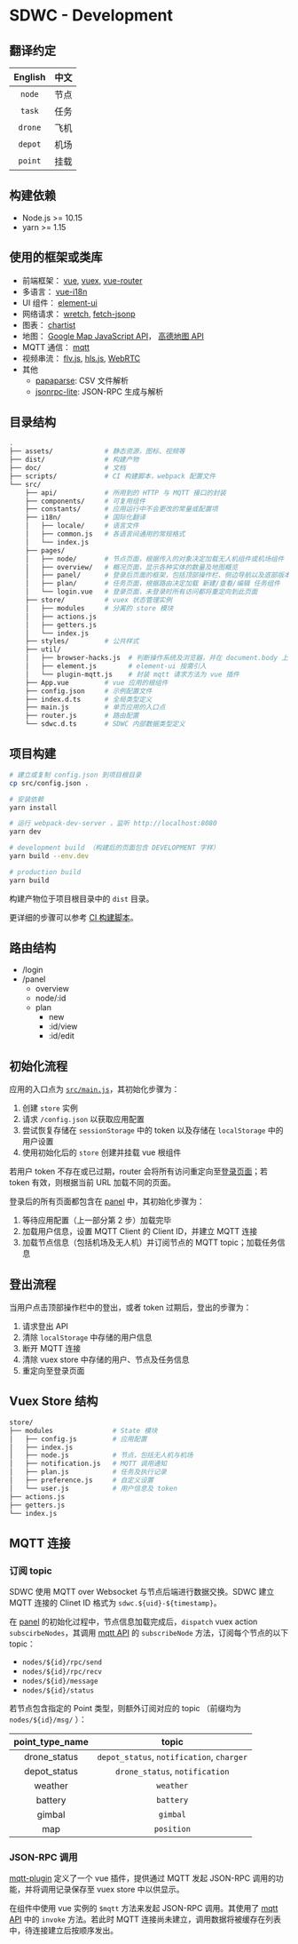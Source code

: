 # SDWC - Development

## 翻译约定

| English | 中文 |
|:-------:|:----:|
| `node`  | 节点 |
| `task`  | 任务 |
| `drone` | 飞机 |
| `depot` | 机场 |
| `point` | 挂载 |

## 构建依赖

- Node.js >= 10.15
- yarn >= 1.15

## 使用的框架或类库

- 前端框架： [vue][vue], [vuex][vuex], [vue-router][vue-router]
- 多语言： [vue-i18n][vue-i18n]
- UI 组件： [element-ui][element-ui]
- 网络请求： [wretch][wretch], [fetch-jsonp][fetch-jsonp]
- 图表： [chartist][chartist]
- 地图： [Google Map JavaScript API][googlemap]， [高德地图 API][amap]
- MQTT 通信： [mqtt][mqtt]
- 视频串流： [flv.js][flv.js], [hls.js][hls.js], [WebRTC][webrtc]
- 其他
  - [papaparse][papaparse]: CSV 文件解析
  - [jsonrpc-lite][jsonrpc-lite]: JSON-RPC 生成与解析

## 目录结构

```sh
.
├── assets/             # 静态资源，图标、视频等
├── dist/               # 构建产物
├── doc/                # 文档
├── scripts/            # CI 构建脚本，webpack 配置文件
└── src/
    ├── api/            # 所用到的 HTTP 与 MQTT 接口的封装
    ├── components/     # 可复用组件
    ├── constants/      # 应用运行中不会更改的常量或配置项
    ├── i18n/           # 国际化翻译
    │   ├── locale/     # 语言文件
    │   ├── common.js   # 各语言间通用的常规格式
    │   └── index.js
    ├── pages/
    │   ├── node/       # 节点页面，根据传入的对象决定加载无人机组件或机场组件
    │   ├── overview/   # 概况页面，显示各种实体的数量及地图概览
    │   ├── panel/      # 登录后页面的框架，包括顶部操作栏、侧边导航以及底部版本信息
    │   ├── plan/       # 任务页面，根据路由决定加载 新建/查看/编辑 任务组件
    │   └── login.vue   # 登录页面，未登录时所有访问都将重定向到此页面
    ├── store/          # vuex 状态管理实例
    │   ├── modules     # 分离的 store 模块
    │   ├── actions.js
    │   ├── getters.js
    │   └── index.js
    ├── styles/         # 公共样式
    ├── util/
    │   ├── browser-hacks.js  # 判断操作系统及浏览器，并在 document.body 上添加类名
    │   ├── element.js        # element-ui 按需引入
    │   └── plugin-mqtt.js    # 封装 mqtt 请求方法为 vue 插件
    ├── App.vue         # vue 应用的根组件
    ├── config.json     # 示例配置文件
    ├── index.d.ts      # 全局类型定义
    ├── main.js         # 单页应用的入口点
    ├── router.js       # 路由配置
    └── sdwc.d.ts       # SDWC 内部数据类型定义
```

## 项目构建

```sh
# 建立或复制 config.json 到项目根目录
cp src/config.json .

# 安装依赖
yarn install

# 运行 webpack-dev-server ，监听 http://localhost:8080
yarn dev

# development build （构建后的页面包含 DEVELOPMENT 字样）
yarn build --env.dev

# production build
yarn build
```

构建产物位于项目根目录中的 `dist` 目录。

更详细的步骤可以参考 [CI 构建脚本](/scripts/build-tar.sh)。

## 路由结构

- /login
- /panel
  - overview
  - node/:id
  - plan
    - new
    - :id/view
    - :id/edit

## 初始化流程

应用的入口点为 [`src/main.js`](/src/main.js)，其初始化步骤为：

1. 创建 `store` 实例
2. 请求 `/config.json` 以获取应用配置
3. 尝试恢复存储在 `sessionStorage` 中的 token 以及存储在 `localStorage` 中的用户设置
4. 使用初始化后的 `store` 创建并挂载 vue 根组件

若用户 token 不存在或已过期，router 会将所有访问重定向至[登录页面](/src/pages/login.vue)；若 token 有效，则根据当前 URL 加载不同的页面。

登录后的所有页面都包含在 [panel](/src/pages/panel/panel.vue) 中，其初始化步骤为：

1. 等待应用配置（上一部分第 2 步）加载完毕
2. 加载用户信息，设置 MQTT Client 的 Client ID，并建立 MQTT 连接
3. 加载节点信息（包括机场及无人机）并订阅节点的 MQTT topic；加载任务信息

## 登出流程

当用户点击顶部操作栏中的登出，或者 token 过期后，登出的步骤为：

1. 请求登出 API
2. 清除 `localStorage` 中存储的用户信息
3. 断开 MQTT 连接
4. 清除 vuex store 中存储的用户、节点及任务信息
5. 重定向至登录页面

## Vuex Store 结构

```sh
store/
├── modules               # State 模块
│   ├── config.js         # 应用配置
│   ├── index.js
│   ├── node.js           # 节点，包括无人机与机场
│   ├── notification.js   # MQTT 调用通知
│   ├── plan.js           # 任务及执行记录
│   ├── preference.js     # 自定义设置
│   └── user.js           # 用户信息及 token
├── actions.js
├── getters.js
└── index.js
```

## MQTT 连接

### 订阅 topic

SDWC 使用 MQTT over Websocket 与节点后端进行数据交换。SDWC 建立 MQTT 连接的 Clinet ID 格式为 `sdwc.${uid}-${timestamp}`。

在 [panel](/src/pages/panel/panel.vue) 的初始化过程中，节点信息加载完成后，`dispatch` vuex action `subscirbeNodes`，其调用 [mqtt API](/src/api/mqtt.js) 的 `subscribeNode` 方法，订阅每个节点的以下 topic：

- `nodes/${id}/rpc/send`
- `nodes/${id}/rpc/recv`
- `nodes/${id}/message`
- `nodes/${id}/status`

若节点包含指定的 Point 类型，则额外订阅对应的 topic （前缀均为 `nodes/${id}/msg/` ）：

|point_type_name|topic            |
|:-----:|:-----------------------:|
|drone_status|`depot_status`, `notification`, `charger`|
|depot_status|`drone_status`, `notification`|
|weather|`weather` |
|battery|`battery` |
|gimbal |`gimbal`  |
|map    |`position`|

### JSON-RPC 调用

[mqtt-plugin](/src/util/mqtt-plugin.js) 定义了一个 vue 插件，提供通过 MQTT 发起 JSON-RPC 调用的功能，并将调用记录保存至 vuex store 中以供显示。

在组件中使用 vue 实例的 `$mqtt` 方法来发起 JSON-RPC 调用。其使用了 [mqtt API](/src/api/mqtt.js) 中的 `invoke` 方法。若此时 MQTT 连接尚未建立，调用数据将被缓存在列表中，待连接建立后按顺序发出。

[vue]: https://github.com/vuejs/vue
[vuex]: https://github.com/vuejs/vuex
[vue-router]: https://github.com/vuejs/vue-router
[vue-i18n]: https://github.com/kazupon/vue-i18n
[element-ui]: https://github.com/ElemeFE/element
[wretch]: https://github.com/elbywan/wretch
[fetch-jsonp]: https://github.com/camsong/fetch-jsonp
[chartist]: https://github.com/gionkunz/chartist-js
[googlemap]: https://developers.google.com/maps/documentation/javascript/tutorial
[amap]: https://lbs.amap.com/api/javascript-api/summary
[mqtt]: https://github.com/mqttjs/MQTT.js
[flv.js]: https://github.com/Bilibili/flv.js/
[hls.js]: https://github.com/video-dev/hls.js/
[webrtc]: https://developer.mozilla.org/en-US/docs/Web/API/WebRTC_API
[papaparse]: https://github.com/mholt/PapaParse
[jsonrpc-lite]: https://github.com/teambition/jsonrpc-lite
